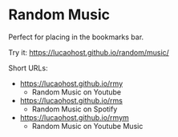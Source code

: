 # Random Music

Perfect for placing in the bookmarks bar.

Try it: https://lucaohost.github.io/random/music/  

Short URLs:
- https://lucaohost.github.io/rmy
  - Random Music on Youtube
- https://lucaohost.github.io/rms
  - Random Music on Spotify
- https://lucaohost.github.io/rmym
  - Random Music on Youtube Music
